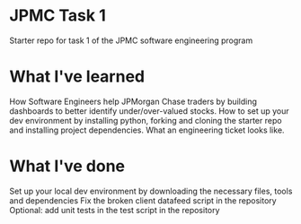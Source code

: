 # JPMC Task 1
Starter repo for task 1 of the JPMC software engineering program

# What I've learned
How Software Engineers help JPMorgan Chase traders by building dashboards to better identify under/over-valued stocks.
How to set up your dev environment by installing python, forking and cloning the starter repo and installing project dependencies.
What an engineering ticket looks like.

# What I've done
Set up your local dev environment by downloading the necessary files, tools and dependencies
Fix the broken client datafeed script in the repository
Optional: add unit tests in the test script in the repository
